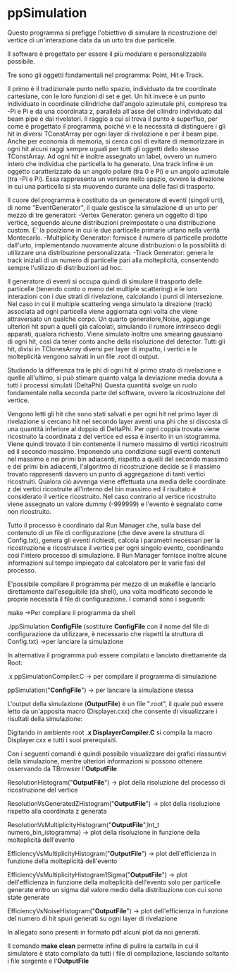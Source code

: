 # ppSimulation

Questo programma si prefigge l'obiettivo di simulare la ricostruzione del vertice di un'interazione data da un urto tra due particelle.

Il software è progettato per essere il più modulare e personalizzabile possibile.

Tre sono gli oggetti fondamentali nel programma: Point, Hit e Track.

Il primo è il tradizionale punto nello spazio, individuato da tre coordinate cartesiane, con le loro funzioni di set e get. Un hit invece è un punto individuato in coordinate cilindriche dall'angolo azimutale phi, compreso tra -Pi e Pi e da una coordinata z, parallela all'asse del cilindro individuato dal beam pipe e dai rivelatori. Il raggio a cui si trova il punto è superfluo, per come è progettato il programma, poiché vi è la necessità di distinguere i gli hit in diversi TConstArray per ogni layer di rivelazione e per il beam pipe. Anche per economia di memoria, si cerca così di evitare di memorizzare in ogni hit alcuni raggi sempre uguali per tutti gli oggetti dello stesso TConstArray. Ad ogni hit è inoltre assegnato un label, ovvero un numero intero che individua che particella lo ha generato. Una track infine è un oggetto caratterizzato da un angolo polare (tra 0 e Pi) e un angolo azimutale (tra -Pi e Pi). Essa rappresenta un versore nello spazio, ovvero la direzione in cui una particella si sta muovendo durante una delle fasi di trasporto.

Il cuore del programma è costituito da un generatore di eventi (singoli urti), di nome "EventGenerator", il quale gestisce la simulazione di un urto per mezzo di tre generatori: 
-Vertex Generator: genera un oggetto di tipo vertice, seguendo alcune distribuzioni preimpostate o una distribuzione custom. E' la posizione in cui le due particelle primarie urtano nella verità Montecarlo.
-Multiplicity Generator: fornisce il numero di particelle prodotte dall'urto, implementando nuovamente alcune distribuzioni o la possibilità di utilizzare una distribuzione personalizzata.
-Track Generator: genera le track iniziali di un numero di particelle pari alla molteplicità, consentendo sempre l'utilizzo di distribuzioni ad hoc.

Il generatore di eventi si occupa quindi di simulare il trasporto delle particelle (tenendo conto o meno del multiple scattering) e le loro interazioni con i due strati di rivelazione, calcolando i punti di intersezione. Nel caso in cui il multiple scattering venga simulato la direzione (track) associata ad ogni particella viene aggiornata ogni volta che viene attraversato un qualche corpo. 
Un quarto generatore,Noise, aggiunge ulteriori hit spuri a quelli già calcolati, simulando il rumore intrinseco degli apparati, qualora richiesto. Viene simulato inoltre uno smearing gaussiano di ogni hit, così da tener conto anche della risoluzione del detector.
Tutti gli hit, divisi in TClonesArray diversi per layer di impatto, i vertici e le molteplicità vengono salvati in un file .root di output.

Studiando la differenza tra le phi di ogni hit al primo strato di rivelazione e quelle all'ultimo, si può stimare quanto valga la deviazione media dovuta a tutti i processi simulati (DeltaPhi)
Questa quantità svolge un ruolo fondamentale nella seconda parte del software, ovvero la ricostruzione del vertice.

Vengono letti gli hit che sono stati salvati e per ogni hit nel primo layer di rivelazione si cercano hit nel secondo layer aventi una phi che si discosta di una quantità inferiore al doppio di DeltaPhi. Per ogni coppia trovata viene ricostruito la coordinata z del vertice ed essa è inserito in un istogramma. Viene quindi trovato il bin contenente il numero massimo di vertici ricostruiti ed il secondo massimo. Imponendo una condizione sugli eventi contenuti nel massimo e nei primi bin adiacenti, rispetto a quelli del secondo massimo e dei primi bin adiacenti, l'algoritmo di ricostruzione decide se il massimo trovato rappresenti davvero un punto di aggregazione di tanti vertici ricostruiti. Qualora ciò avvenga viene effettuata una media delle coordinate z dei vertici ricostruite all'interno del bin massimo ed il risultato è considerato il vertice ricostruito. Nel caso contrario al vertice ricostruito viene assegnato un valore dummy (-999999) e l'evento è segnalato come non ricostruito.

Tutto il processo è coordinato dal Run Manager che, sulla base del contenuto di un file di configurazione (che deve avere la struttura di Config.txt), genera gli eventi richiesti, calcola i parametri necessari per la ricostruzione e ricostruisce il vertice per ogni singolo evento, coordinando così l'intero processo di simulazione. Il Run Manager fornisce inoltre alcune informazioni sul tempo impiegato dal calcolatore per le varie fasi del processo.


E'possibile compilare il programma per mezzo di un makefile e lanciarlo direttamente dall'eseguibile (da shell), una volta modificato secondo le proprie necessità il file di configurazione. 
I comandi sono i seguenti:

make ->Per compilare il programma da shell

./ppSimulation <b>ConfigFile</b>     (sostituire <b>ConfigFile</b> con il nome del file di configurazione da utilizzare, è necessario che rispetti la struttura di Config.txt) ->per lanciare la simulazione

In alternativa il programma può essere compilato e lanciato direttamente da Root:

.x ppSimulationCompiler.C -> per compilare il programma di simulazione

ppSimulation("<b>ConfigFile</b>") -> per lanciare la simulazione stessa

L'output della simulazione (<b>OutputFile</b>) è un file ".root", il quale può essere letto da un'apposita macro (Displayer.cxx) che consente di visualizzare i risultati della simulazione:

Digitando in ambiente root <b>.x DisplayerCompiler.C</b> si compila la macro Displayer.cxx e tutti i suoi prerequisiti.

Con i seguenti comandi è quindi possibile visualizzare dei grafici riassuntivi della simulazione, mentre ulteriori informazioni si possono ottenere osservando da TBrowser l'<b>OutputFile</b>

ResolutionHistogram("<b>OutputFile</b>") -> plot della risoluzione del processo di ricostruzione del vertice

ResolutionVsGeneratedZHistogram("<b>OutputFile</b>") -> plot della risoluzione rispetto alla coordinata z generata

ResolutionVsMultiplicityHistogram("<b>OutputFile</b>",Int_t numero_bin_istogramma) -> plot della risoluzione in funzione della molteplicità dell'evento

EfficiencyVsMultiplicityHistogram("<b>OutputFile</b>") -> plot dell'efficienza in funzione della molteplicità dell'evento

EfficiencyVsMultiplicityHistogram1Sigma("<b>OutputFile</b>") -> plot dell'efficienza in funzione della molteplicità dell'evento solo per particelle generate entro un sigma dal valore medio della distribuzione con cui sono state generate

EfficiencyVsNoiseHistogram("<b>OutputFile</b>") -> plot dell'efficienza in funzione del numero di hit spuri generati su ogni layer di rivelazione

In allegato sono presenti in formato pdf alcuni plot da noi generati.

Il comando <b>make clean</b> permette infine di pulire la cartella in cui il simulatore è stato compilato da tutti i file di compilazione, lasciando soltanto i file sorgente e l'<b>OutputFile</b>




